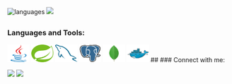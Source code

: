
<!-- status codes -->
<a align="center">
    <p align="left">
    <!--<img src="https://github-readme-stats.vercel.app/api?username=juvsnicacio&show_icons=true&theme=tokyonight" alt="my github stats" width="420"/>&nbsp;-->
    <img src="https://github-readme-stats.vercel.app/api/top-langs/?username=juvsnicacio&layout=compact&theme=tokyonight" alt="languages" height="165">
    <img src="https://github-readme-streak-stats.herokuapp.com/?user=juvsnicacio&theme=react&hide_border=true" height="165"/>
    </p>
</a>

##
### Languages and Tools:
<p align="left">
<img src="https://raw.githubusercontent.com/devicons/devicon/master/icons/java/java-original.svg" width="50px" height="40px"/>
<img src="https://raw.githubusercontent.com/devicons/devicon/master/icons/spring/spring-original.svg" width="50px" height="40px"/>    
<img src="https://raw.githubusercontent.com/devicons/devicon/master/icons/mysql/mysql-original.svg" width="50px" height="40px"/>
<img src="https://raw.githubusercontent.com/devicons/devicon/master/icons/postgresql/postgresql-original.svg" width="50px" height="40px"/>
<img src="https://raw.githubusercontent.com/devicons/devicon/master/icons/mongodb/mongodb-original.svg" width="50px" height="40px"/>
<img src="https://raw.githubusercontent.com/devicons/devicon/master/icons/docker/docker-original.svg" width="50px" height="40px"/>
<!--
<img src="https://raw.githubusercontent.com/devicons/devicon/master/icons/javascript/javascript-original.svg" width="50px" height="40px"/>
<img src="https://raw.githubusercontent.com/devicons/devicon/master/icons/typescript/typescript-original.svg" width="50px" height="40px"/>
<img src="https://raw.githubusercontent.com/devicons/devicon/master/icons/nodejs/nodejs-original.svg" width="50px" height="40px"/>
<img src="https://raw.githubusercontent.com/devicons/devicon/master/icons/angularjs/angularjs-original.svg" width="50px" height="40px"/>
<img src="https://raw.githubusercontent.com/devicons/devicon/master/icons/html5/html5-plain.svg" width="50px" height="40px"/>
<img src="https://raw.githubusercontent.com/devicons/devicon/master/icons/css3/css3-plain.svg" width="50px" height="40px"/>
<img src="https://raw.githubusercontent.com/devicons/devicon/master/icons/sass/sass-original.svg" width="50px" height="40px"/>
 🌱 I’m currently learning <a href="https://www.apple.com/br/swift/" target="_blank">**Swift**</a>
-->
## 
### Connect with me:
<div align="left"> 
    <a href="https://www.linkedin.com/in/juvanderson-nicacio" target="_blank"><img src="https://img.shields.io/badge/-LinkedIn-%230077B5?style=for-the-badge&logo=linkedin&logoColor=white" target="_blank"></a>  
  <a href = "mailto:juvandersonns@gmail.com"><img src="https://img.shields.io/badge/-Gmail-%23333?style=for-the-badge&logo=gmail&logoColor=white" target="_blank"></a>
  
 
</div>
